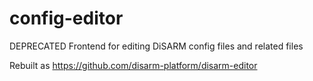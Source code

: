# config-editor
DEPRECATED Frontend for editing DiSARM config files and related files

Rebuilt as https://github.com/disarm-platform/disarm-editor
